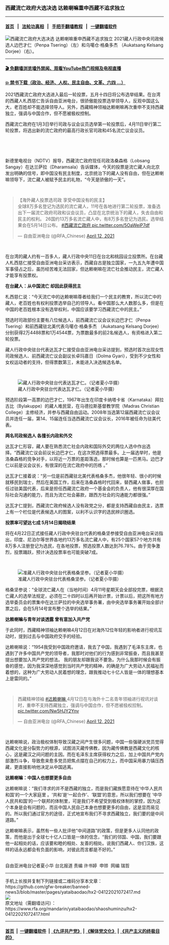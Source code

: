 ### 西藏流亡政府大选决选   达赖喇嘛重申西藏不追求独立
------------------------

#### [首页](https://github.com/gfw-breaker/banned-news3/blob/master/README.md) &nbsp;&nbsp;|&nbsp;&nbsp; [法轮功真相](https://github.com/begood0513/basic/blob/master/README.md)  &nbsp;&nbsp;|&nbsp;&nbsp; [手把手翻墙教程](https://github.com/gfw-breaker/guides/wiki)  &nbsp;&nbsp;|&nbsp;&nbsp; [一键翻墙软件](https://github.com/gfw-breaker/nogfw/blob/master/README.md)  



<div id="headerimg">
 <img alt="西藏流亡政府大选决选   达赖喇嘛重申西藏不追求独立" src="https://www.rfa.org/mandarin/yataibaodao/shaoshuminzu/hx2-04122021072417.html/@@images/1360f7a3-b4a9-4960-9935-fd4242eeca16.jpeg" title="西藏流亡政府大选决选   达赖喇嘛重申西藏不追求独立"/>
 <span class="lead_image_caption">
  2021藏人行政中央司政候选人边巴才仁（Penpa Tsering）（左）和乌噶仓·格桑多杰  （Aukatsang Kelsang Dorjee）（右）。
 </span>
 <!-- zoomattribute -->
</div>

<hr/>


#### [ 🎬  免翻墙浏览墙外禁闻、观看YouTube热门视频及电视直播](https://github.com/gfw-breaker/HelloWorld)

#### [ 💥  禁书下载（政治、经济、人权、民主自由、文革、六四 ...）](https://github.com/gfw-breaker/books/blob/master/README.md)

<div id="storytext">
 <p>
  2021西藏流亡政府大选进入最后一轮投票，五月十四日将公布选举结果。在台湾的西藏人札西慈仁告诉自由亚洲电台，很骄傲能投票选举领导人，反观中国这么大，老百姓却不能选择领导人。另外，西藏精神领袖达赖喇嘛再次重申不支持西藏独立，强调与中国合作，但不愿被极权控制。
 </p>
 <p>
  西藏流亡政府在1月3日举行司政与议会议员选举第一轮投票后，4月11日举行第二轮投票，将选出新的流亡政府的最高行政长官司政和45名流亡议会议员。
 </p>
 <p>
  <br/>
 </p>
 <p>
  <br/>
 </p>
 <p>
  新德里电视台（NDTV）报导，西藏流亡政府现任司政洛桑森格（Lobsang Sangay）在达兰萨拉（Dharamsala）告诉媒体，今天的投票是流亡藏人向北京发出明确的信号，即中国没有民主制度，北京统治下的藏人没有自由，但在达赖喇嘛领导下，流亡藏人被赋予民主的礼物，“今天是骄傲的一天”。
 </p>
 <p>
  <br/>
 </p>
 <blockquote class="twitter-tweet">
  <p dir="ltr" lang="zh">
   【海外藏人投票选司政 享受中国没有的民主】
   <br/>
   全球8万多名登记为选民的流亡藏人，11号在各地进行第二轮投票，准备选出下一届流亡政府司政和议会议员，凸显在北京统治下的藏人，失去自由和民主的权利。 26国约13万多名流亡藏人中，有8万多名登记为选民。选举结果会在5月14日公布。
   <a href="https://twitter.com/hashtag/%E8%A5%BF%E8%97%8F%E6%B5%81%E4%BA%A1%E6%94%BF%E5%BA%9C?src=hash&amp;ref_src=twsrc%5Etfw">
    #西藏流亡政府
   </a>
   <a href="https://t.co/5OaWeiP7df">
    pic.twitter.com/5OaWeiP7df
   </a>
  </p>
  — 自由亚洲电台 (@RFA_Chinese)
  <a href="https://twitter.com/RFA_Chinese/status/1381540094570590209?ref_src=twsrc%5Etfw">
   April 12, 2021
  </a>
 </blockquote>
 <p>
 </p>
 <p>
  <br/>
 </p>
 <p>
  在台湾的藏人约有一百多人，藏人行政中央11日在台北和桃园设立投票所。在台藏人札西慈仁接受自由亚洲电台采访表示，西藏自古是独立国家，一九五九年遭中国军事侵占之后，虽历经苦难无法回家，但达赖喇嘛在流亡社会推动民主，流亡藏人才能享有投票权。
 </p>
 <p>
  <strong>
   在台藏人：从中国流亡 却因此获得民主
  </strong>
 </p>
 <p>
  札西慈仁说：“今天流亡中的达赖喇嘛尊者给我们一个民主的教育，所以流亡中的藏人，老百姓也有权利投票选举自己的领导人。看中国那么大人数那么多，但是在中国的老百姓根本没有选举权利，中国应该要学习西藏流亡中的民主。”
 </p>
 <p>
  预选时司政部份主要有八位候选人，前西藏流亡议会议长边巴才仁（Penpa Tsering）和前西藏驻北美代表乌噶仓·格桑多杰 （Aukatsang Kelsang Dorjee）分别获得2万4488票和1万4544票，为票数最多的前2名候选人，有资格进入第二轮投票。
 </p>
 <p>
  藏人行政中央驻台代表达瓦才仁接受自由亚洲电台采访提到，预选时首次出现女性司政候选人、前西藏流亡议会副议长卓玛嘉日（Dolma Gyari），受到不少女性和女权运动者的支持，但得票数第三，未能进入决选候选名单。
 </p>
 <p>
  <br/>
 </p>
 <p>
  <figure class="image-richtext image-inline captioned" style="width:640px;">
   <img alt="藏人行政中央驻台代表达瓦才仁。（记者夏小华摄）" src="https://www.rfa.org/mandarin/yataibaodao/shaoshuminzu/hx2-04122021072417.html/8.jpeg/@@images/6cbc79f4-e28d-4a4f-a5ef-001d955bda0d.jpeg" title="8.jpeg"/>
   <figcaption class="image-caption">
    藏人行政中央驻台代表达瓦才仁。（记者夏小华摄）
   </figcaption>
   <small>
   </small>
  </figure>
 </p>
 <p>
  预选阶段第一高票的边巴才仁，1967年出生在印度卡纳塔卡省（Karnataka）拜拉古比（Bylakuppe）的藏人难民营，在马德拉斯基督教学院（Madras Christian College）主修经济，并参与西藏自由运动。2008年当选第12届西藏流亡议会议员并连任一届，第14、15届连任当选西藏流亡议会议长，2016年被任命为驻美代表。
 </p>
 <p>
  <strong>
   两名司政候选人 各擅长内政和外交
  </strong>
 </p>
 <p>
  达瓦才仁形容，藏人要在熟悉流亡社会内政和国际外交的两位人选中作出选择。“西藏流亡议会前议长边巴才仁，在这次预选得票最多。上一届选举时，他是洛桑森格的竞争对手，以将近一万票的差距落选，那时候也算是一匹黑马。边巴才仁以前是议会议长，有很深的在流亡政府中的历练 。”
 </p>
 <p>
  达瓦才仁接着说：“另一位是前西藏驻北美代表格桑多杰，他很年轻、很小的时候就移民到瑞士，然后在美国工作，后来在洛桑森格时代回来，替西藏人做事，也担任过驻美国代表，后来是担任西藏流亡政府一个基金会的负责人，他有很深厚在国际社会沟通的能力，而且为流亡社会募款，跟西方社会的沟通能力都很强。”
 </p>
 <p>
  达瓦才仁提到，西藏流亡政府候选人没有政党之分，都是支持西藏自由民主，选票上有一个栏位是代表候选人的图案，以利不认识字的选民辨识圈选。
 </p>
 <p>
  <strong>
   投票率可望达七成 5月14日揭晓结果
  </strong>
 </p>
 <p>
  将在4月22日正式接任藏人行政中央驻台代表的格桑坚参接受自由亚洲电台采访指出，印度、尼泊尔等世界各地约13万多名流亡藏人中，有25个国家57个地方共有8万多人注册登记为选民，在各地投票，预选投票人数达到76.78%。由于竞争激烈，投票踊跃，预计决选投票率也可能突破7成。
 </p>
 <p>
  <br/>
 </p>
 <p>
  <figure class="image-richtext image-inline captioned" style="width:1280px;">
   <img alt="准藏人行政中央驻台代表格桑坚参。（记者夏小华摄）" src="https://www.rfa.org/mandarin/yataibaodao/shaoshuminzu/hx2-04122021072417.html/10.png/@@images/94083fc2-4647-4a61-a59e-a4da4e79781a.jpeg" title="10.png"/>
   <figcaption class="image-caption">
    准藏人行政中央驻台代表格桑坚参。（记者夏小华摄）
   </figcaption>
   <small>
   </small>
  </figure>
 </p>
 <p>
  格桑坚参说：“全球流亡藏人在（当地时间）4月11号星期天会全部投完票，根据流亡藏人的选举法规定，必须在二十四时以后再开始计票，计票以后，把这所有地方选举委员会的票集中在达兰萨拉的中央选举事务署，由中央选举事务署开始全部计票之后，会在5月14号宣布整个选举的结果。”
 </p>
 <p>
  <strong>
   达赖喇嘛与青年对谈透露 曾有意加入共产党
  </strong>
 </p>
 <p>
  于此同时，西藏精神领袖达赖喇嘛4月12日在对海外12位年轻的影响者进行视讯互动时，提到过去与中国政府交手的经验。
 </p>
 <p>
  达赖喇嘛说：“1954我受到中国政府邀请，我去了中国，我遇到了毛泽东主席，也遇到了许多中国共产党的领导者，我那时对他们的行为感到非常振奋，而且我甚至提出想要加入共产党的想法。 我的朋友却跟我说不要急。为什么我那时候会有振奋的感觉，因为我深深地感觉到当时共产党的精神，的确是为广大劳动人民福祉而着想的，这种为广大劳动人民着想的理念，跟我推动七十亿人皆是一体的理想基本上是雷同的。”
 </p>
 <p>
  <br/>
 </p>
 <blockquote class="twitter-tweet">
  <p dir="ltr" lang="zh">
   西藏精神领袖
   <a href="https://twitter.com/hashtag/%E8%BE%BE%E8%B5%96%E5%96%87%E5%98%9B?src=hash&amp;ref_src=twsrc%5Etfw">
    #达赖喇嘛
   </a>
   4月12日在与海外十二名青年领袖进行视讯对谈时，重申不支持西藏独立，强调与中国合作，但不愿被极权控制。
   <a href="https://t.co/Nw5HJY2Ynv">
    pic.twitter.com/Nw5HJY2Ynv
   </a>
  </p>
  — 自由亚洲电台 (@RFA_Chinese)
  <a href="https://twitter.com/RFA_Chinese/status/1381615557053542407?ref_src=twsrc%5Etfw">
   April 12, 2021
  </a>
 </blockquote>
 <p>
 </p>
 <p>
  <br/>
 </p>
 <p>
  达赖喇嘛说，政治极权体制导致汉藏之间产生很多问题，中国一些强硬派党员觉得西藏文化是分裂势力的根源，试图消灭藏传佛教，因为藏传佛教是西藏文化的核心，这是藏汉之间问题的主因。而在毛泽东主席获得权力之后，加上中国共产党内部激烈斗争，导致愈来愈多党员把焦点摆在自己的权力上，而中国采用暴力镇压西藏，更直接影响他决定从中国逃离。
 </p>
 <p>
  <strong>
   达赖喇嘛：中国人也想要更多自由
  </strong>
 </p>
 <p>
  达赖喇嘛说：“我们寻求的并不是西藏的独立，而是我们藏族愿意待在‘中华人民共和国’的一个大家庭里 。‘共和’是‘一起合作’、‘联盟’的意思，所以我们想要在 ‘中华人民共和国’的一个联邦的体制里，可是我们不希望受到极权体制的掌控，因为这个本身是会有问题的，而且中国人民自己本身也想要更多的自由，这是显而易见的。所以我们通过官方的途径，正式地宣布我们不寻求西藏独立，我们要的是中间道路。”
 </p>
 <p>
  达赖喇嘛表示，虽然有一些人批评他“中间道路”的政策，但是更多人认同他的政策，而他是出于全球七十亿人口皆是一体的信念，“我们的邻国、中国，我们要跟他一起相处的话，应该要和睦的相处、友善的相处。说我们西藏人、你们汉族，这样的话永远都会有负面的影响，对彼此而言都是不好的。”
 </p>
 <p>
  <br/>
  自由亚洲电台记者夏小华 台北报道 责编 许书婷  申铧  网编 瑞哲
 </p>
</div>

<hr/>
手机上长按并复制下列链接或二维码分享本文章：<br/>
https://github.com/gfw-breaker/banned-news3/blob/master/pages/yataibaodao/hx2-04122021072417.md <br/>
<a href='https://github.com/gfw-breaker/banned-news3/blob/master/pages/yataibaodao/hx2-04122021072417.md'><img src='https://github.com/gfw-breaker/banned-news3/blob/master/pages/yataibaodao/hx2-04122021072417.md.png'/></a> <br/>
原文地址（需翻墙访问）：https://www.rfa.org/mandarin/yataibaodao/shaoshuminzu/hx2-04122021072417.html


------------------------
#### [首页](https://github.com/gfw-breaker/banned-news3/blob/master/README.md) &nbsp;|&nbsp; [一键翻墙软件](https://github.com/gfw-breaker/nogfw/blob/master/README.md) &nbsp;| [《九评共产党》](https://github.com/gfw-breaker/9ping.md/blob/master/README.md#九评之一评共产党是什么) | [《解体党文化》](https://github.com/gfw-breaker/jtdwh.md/blob/master/README.md) | [《共产主义的终极目的》](https://github.com/gfw-breaker/gczydzjmd.md/blob/master/README.md)


<img src='http://gfw-breaker.win/banned-news3/pages/yataibaodao/hx2-04122021072417.md' width='0px' height='0px'/>